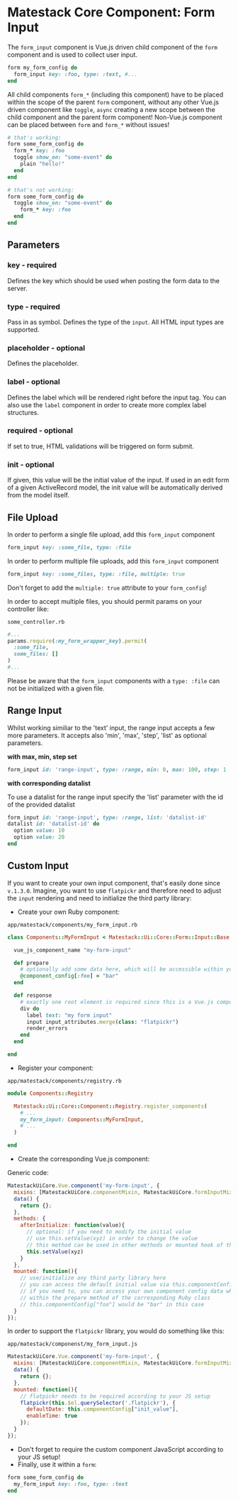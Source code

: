 # Matestack Core Component: Form Input

The `form_input` component is Vue.js driven child component of the `form` component and is used to collect user input.

```ruby
form my_form_config do
  form_input key: :foo, type: :text, #...
end
```

All child components `form_*` \(including this component\) have to be placed within the scope of the parent `form` component, without any other Vue.js driven component like `toggle`, `async` creating a new scope between the child component and the parent form component! Non-Vue.js component can be placed between `form` and `form_*` without issues!

```ruby
# that's working:
form some_form_config do
  form_* key: :foo
  toggle show_on: "some-event" do
    plain "hello!"
  end
end

# that's not working:
form some_form_config do
  toggle show_on: "some-event" do
    form_* key: :foo
  end
end
```

## Parameters

### key - required

Defines the key which should be used when posting the form data to the server.

### type - required

Pass in as symbol. Defines the type of the `input`. All HTML input types are supported.

### placeholder - optional

Defines the placeholder.

### label - optional

Defines the label which will be rendered right before the input tag. You can also use the `label` component in order to create more complex label structures.

### required - optional

If set to true, HTML validations will be triggered on form submit.

### init - optional

If given, this value will be the initial value of the input. If used in an edit form of a given ActiveRecord model, the init value will be automatically derived from the model itself.

## File Upload

In order to perform a single file upload, add this `form_input` component

```ruby
form_input key: :some_file, type: :file
```

In order to perform multiple file uploads, add this `form_input` component

```ruby
form_input key: :some_files, type: :file, multiple: true
```

Don't forget to add the `multiple: true` attribute to your `form_config`!

In order to accept multiple files, you should permit params on your controller like:

`some_controller.rb`

```ruby
#...
params.require(:my_form_wrapper_key).permit(
  :some_file,
  some_files: []
)
#...
```

Please be aware that the `form_input` components with a `type: :file` can not be initialized with a given file.

## Range Input

Whilst working similiar to the 'text' input, the range input accepts a few more parameters. It accepts also 'min', 'max', 'step', 'list' as optional parameters.

**with max, min, step set**

```ruby
form_input id: 'range-input', type: :range, min: 0, max: 100, step: 1
```

**with corresponding datalist**

To use a datalist for the range input specify the 'list' parameter with the id of the provided datalist

```ruby
form_input id: 'range-input', type: :range, list: 'datalist-id'
datalist id: 'datalist-id' do
  option value: 10
  option value: 20
end
```

## Custom Input

If you want to create your own input component, that's easily done since `v.1.3.0`. Imagine, you want to use `flatpickr` and therefore need to adjust the `input` rendering and need to initialize the third party library:

* Create your own Ruby component:

`app/matestack/components/my_form_input.rb`

```ruby
class Components::MyFormInput < Matestack::Ui::Core::Form::Input::Base

  vue_js_component_name "my-form-input"

  def prepare
    # optionally add some data here, which will be accessible within your Vue.js component
    @component_config[:foo] = "bar"
  end

  def response
    # exactly one root element is required since this is a Vue.js component template
    div do
      label text: "my form input"
      input input_attributes.merge(class: "flatpickr")
      render_errors
    end
  end

end
```

* Register your component:

`app/matestack/components/registry.rb`

```ruby
module Components::Registry

  Matestack::Ui::Core::Component::Registry.register_components(
    # ...
    my_form_input: Components::MyFormInput,
    # ...
  )

end
```

* Create the corresponding Vue.js component:

Generic code:

```javascript
MatestackUiCore.Vue.component('my-form-input', {
  mixins: [MatestackUiCore.componentMixin, MatestackUiCore.formInputMixin],
  data() {
    return {};
  },
  methods: {
    afterInitialize: function(value){
      // optional: if you need to modify the initial value
      // use this.setValue(xyz) in order to change the value
      // this method can be used in other methods or mounted hook of this component as well!
      this.setValue(xyz)
    }
  },
  mounted: function(){
    // use/initialize any third party library here
    // you can access the default initial value via this.componentConfig["init_value"]
    // if you need to, you can access your own component config data which added
    // within the prepare method of the corresponding Ruby class
    // this.componentConfig["foo"] would be "bar" in this case
  }
});
```

In order to support the `flatpickr` library, you would do something like this:

`app/matestack/componenst/my_form_input.js`

```javascript
MatestackUiCore.Vue.component('my-form-input', {
  mixins: [MatestackUiCore.componentMixin, MatestackUiCore.formInputMixin],
  data() {
    return {};
  },
  mounted: function(){
    // flatpickr needs to be required according to your JS setup
    flatpickr(this.$el.querySelector('.flatpickr'), {
      defaultDate: this.componentConfig["init_value"],
      enableTime: true
    });
  }
});
```

* Don't forget to require the custom component JavaScript according to your JS setup!
* Finally, use it within a `form`:

```ruby
form some_form_config do
  my_form_input key: :foo, type: :text
end
```

